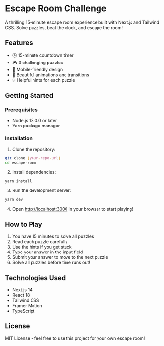 # Escape Room Challenge

A thrilling 15-minute escape room experience built with Next.js and Tailwind CSS. Solve puzzles, beat the clock, and escape the room!

## Features

- 🕒 15-minute countdown timer
- 🎮 3 challenging puzzles
- 📱 Mobile-friendly design
- 🎨 Beautiful animations and transitions
- 💡 Helpful hints for each puzzle

## Getting Started

### Prerequisites

- Node.js 18.0.0 or later
- Yarn package manager

### Installation

1. Clone the repository:
```bash
git clone [your-repo-url]
cd escape-room
```

2. Install dependencies:
```bash
yarn install
```

3. Run the development server:
```bash
yarn dev
```

4. Open [http://localhost:3000](http://localhost:3000) in your browser to start playing!

## How to Play

1. You have 15 minutes to solve all puzzles
2. Read each puzzle carefully
3. Use the hints if you get stuck
4. Type your answer in the input field
5. Submit your answer to move to the next puzzle
6. Solve all puzzles before time runs out!

## Technologies Used

- Next.js 14
- React 18
- Tailwind CSS
- Framer Motion
- TypeScript

## License

MIT License - feel free to use this project for your own escape room! 